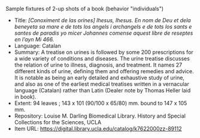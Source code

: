 Sample fixtures of 2-up shots of a book (behavior "individuals")

- Title: _[Conoximent de las orines] Ihesus, Ihesus. En nom de Deu et dela beneyeta sa mare e de tots los angels i archangels e de tots los sants e santes de paradis yo micer Johannes comense aquest libre de reseptes en l’ayn Mi 466._ 
- Language: Catalan
- Summary: A treatise on urines is followed by some 200 prescriptions for a wide variety of conditions and diseases. The urine treatise discusses the relation of urine to illness, diagnosis, and treatment. It names 27 different kinds of urine, defining them and offering remedies and advice. It is notable as being an early detailed and exhaustive study of urine, and also as one of the earliest medical treatises written in a vernacular language (Catalan) rather than Latin (Dealer note by Thomas Heller laid in book).
- Extent: 94 leaves ; 143 x 101 (90/100 x 65/80) mm. bound to 147 x 105 mm.
- Repository: Louise M. Darling Biomedical Library. History and Special Collections for the Sciences, UCLA
- Item URL: https://digital.library.ucla.edu/catalog/k7622000zz-89112


